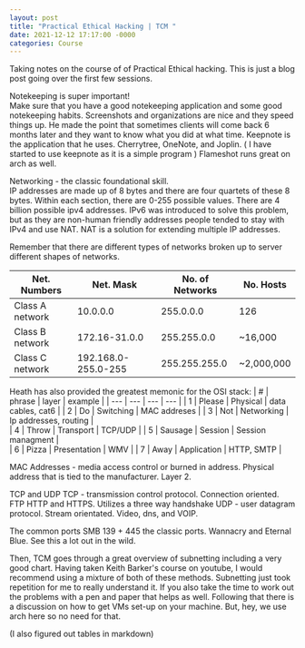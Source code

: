 ```yaml
---
layout: post
title: "Practical Ethical Hacking | TCM "
date: 2021-12-12 17:17:00 -0000
categories: Course
---
```


Taking notes on the course of of Practical Ethical hacking. This is just a blog post going over the first few sessions.  

Notekeeping is super important!  
Make sure that you have a good notekeeping application and some good notekeeping habits. Screenshots and organizations are nice and they speed things up. He made the point that sometimes 
clients will come back 6 months later and they want to know what you did at what time. Keepnote is the application that he uses. Cherrytree, OneNote, and Joplin. ( I have started to use keepnote as it is a simple program ) Flameshot runs great on arch as well.  

Networking - the classic foundational skill.   
IP addresses are made up of 8 bytes and there are four quartets of these 8 bytes. Within each section, there are 0-255 possible values. There are 4 billion possible ipv4 addresses. IPv6 was introduced to solve this problem, but as they are non-human friendly addresses people tended to stay with IPv4 and use NAT. NAT is a solution for extending multiple IP addresses. 

Remember that there are different types of networks broken up to server different shapes of networks. 

|  Net. Numbers | Net. Mask | No. of Networks | No. Hosts |    
| --- | --- | --- | --- |
|Class A network | 10.0.0.0 | 255.0.0.0 | 126 | ~16,000,000 |
|Class B network | 172.16-31.0.0 | 255.255.0.0 | ~16,000 | ~65,000 |
|Class C network | 192.168.0-255.0-255 | 255.255.255.0 | ~2,000,000 | ~254 |
  
Heath has also provided the greatest memonic for the OSI stack: 
| # | phrase | layer | example | 
| --- | --- | --- | --- |
| 1 | Please | Physical | data cables, cat6 | 
| 2 | Do | Switching | MAC addreses | 
| 3 | Not | Networking | Ip addresses, routing |  
| 4 | Throw | Transport | TCP/UDP | 
| 5 | Sausage | Session | Session managment |  
| 6 | Pizza | Presentation | WMV | 
| 7 | Away | Application | HTTP, SMTP |   

MAC Addresses - media access control or burned in address. Physical address that is tied to the manufacturer. Layer 2. 

TCP and UDP 
TCP - transmission control protocol. Connection oriented. FTP HTTP and HTTPS. Utilizes a three way handshake
UDP - user datagram protocol. Stream orientated. Video, dns, and VOIP.

The common ports 
SMB 139 + 445 the classic ports. Wannacry and Eternal Blue. See this a lot out in the wild.

Then, TCM goes through a great overview of subnetting including a very good chart. Having taken Keith Barker's course on youtube, I would recommend using a mixture of both of these methods. Subnetting just took repetition for me to really understand it. If you also take the time to work out the problems with a pen and paper that helps as well. Following that there is a discussion on how to get 
VMs set-up on your machine. But, hey, we use arch here so no need for that.  

(I also figured out tables in markdown) 
